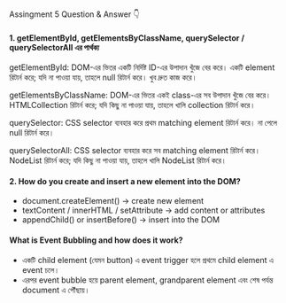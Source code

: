 Assingment 5 Question & Answer 👇

<h4>1. getElementById, getElementsByClassName, querySelector / querySelectorAll এর পার্থক্য</h4>

getElementById: DOM-এর ভিতর একটি নির্দিষ্ট ID-এর উপাদান খুঁজে বের করে। একটি element রিটার্ন করে; যদি না পাওয়া যায়, তাহলে null রিটার্ন করে। খুব দ্রুত কাজ করে।

getElementsByClassName: DOM-এর ভিতর একই class-এর সব উপাদান খুঁজে বের করে। HTMLCollection রিটার্ন করে; যদি কিছু না পাওয়া যায়, তাহলে খালি collection রিটার্ন করে।

querySelector: CSS selector ব্যবহার করে প্রথম matching element রিটার্ন করে। না পেলে null রিটার্ন করে।

querySelectorAll: CSS selector ব্যবহার করে সব matching element রিটার্ন করে। NodeList রিটার্ন করে; যদি কিছু না পাওয়া যায়, তাহলে খালি NodeList রিটার্ন করে।

<h4>2. How do you create and insert a new element into the DOM?</h4>

<ul>
<li>document.createElement() → create new element</li>

<li>textContent / innerHTML / setAttribute → add content or attributes</li>

<li>appendChild() or insertBefore() → insert into the DOM</li>
</ul>


<h4>What is Event Bubbling and how does it work?</h4>
<ul>
  <li> একটি child element (যেমন button) এ event trigger হলে প্রথমে child element এ event চলে।</li>

<li> এরপর event bubble হয়ে parent element, grandparent element এবং শেষ পর্যন্ত document এ পৌঁছায়।</li>
</ul>




